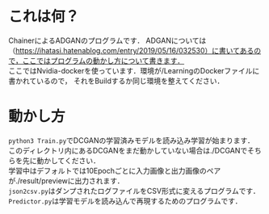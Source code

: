 # これは何？
ChainerによるADGANのプログラムです．
ADGANについては（https://ihatasi.hatenablog.com/entry/2019/05/16/032530）に書いてあるので，ここではプログラムの動かし方について書きます．<br>
ここではNvidia-dockerを使っています．環境が/LearningのDockerファイルに書かれているので，
それをBuildするか同じ環境を整えてください．
# 動かし方
`python3 Train.py`でDCGANの学習済みモデルを読み込み学習が始まります．
このディレクトリ内にあるDCGANをまだ動かしていない場合は./DCGANでそちらを先に動かしてください．<br>
学習中はデフォルトでは10Epochごとに入力画像と出力画像のペアが./result/previewに出力されます．<br>
`json2csv.py`はダンプされたログファイルをCSV形式に変えるプログラムです．<br>
`Predictor.py`は学習モデルを読み込んで再現するためのプログラムです．
